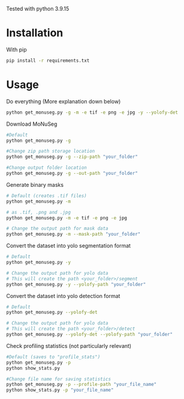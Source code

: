 Tested with python 3.9.15

# Installation
With pip
```bash
pip install -r requirements.txt
```

# Usage
Do everything (More explanation down below)
```bash
python get_monuseg.py -g -m -e tif -e png -e jpg -y --yolofy-det
```

Download MoNuSeg
```bash
#Default
python get_monuseg.py -g

#Change zip path storage location
python get_monuseg.py -g --zip-path "your_folder"

#Change output folder location
python get_monuseg.py -g --out-path "your_folder"
```

Generate binary masks
```bash
# Default (creates .tif files)
python get_monuseg.py -m

# as .tif, .png and .jpg
python get_monuseg.py -m -e tif -e png -e jpg

# Change the output path for mask data
python get_monuseg.py -m --mask-path "your_folder"
```

Convert the dataset into yolo segmentation format
```bash
# Default
python get_monuseg.py -y

# Change the output path for yolo data
# This will create the path <your_folder>/segment
python get_monuseg.py -y --yolofy-path "your_folder"
```

Convert the dataset into yolo detection format
```bash
# Default
python get_monuseg.py --yolofy-det

# Change the output path for yolo data
# This will create the path <your_folder>/detect
python get_monuseg.py --yolofy-det --yolofy-path "your_folder"
```

Check profiling statistics (not particularly relevant)
```bash
#Default (saves to "profile_stats")
python get_monuseg.py -p
python show_stats.py

#Change file name for saving statistics
python get_monuseg.py -p --profile-path "your_file_name"
python show_stats.py -p "your_file_name"
```